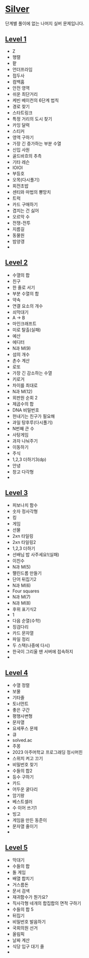 # [Silver](https://www.acmicpc.net/problemset?sort=no_asc&tier=6%2C7%2C8%2C9%2C10)   
단계별 풀이에 없는 나머지 실버 문제입니다.   

## [Level 1](https://github.com/ww5702/Swift_Coding_Test/tree/main/BAEKJOON/%F0%9F%93%93%EC%8B%A4%EB%B2%84/Level%201)    
- Z
- 행렬
- 팥
- 언더프라임
- 접두사
- 컴백홈
- 안전 영역
- 쉬운 최단거리
- 케빈 베이컨의 6단계 법칙
- 경로 찾기
- 스타트링크
- 특정 거리의 도시 찾기
- 카잉 달력
- 스티커
- 영역 구하기
- 가장 긴 증가하는 부분 수열
- 신입 사원
- 골드바흐의 추측
- 기타 레슨
- IOIOI
- 부등호
- 오목(다시풀기)
- 회전초밥
- 센티와 마법의 뿅망치
- 트럭
- 카드 구매하기
- 겹치는 건 싫어
- 오르막 수
- 전쟁-전투
- 지름길
- 동물원
- 밤양갱
- 

## [Level 2](https://github.com/ww5702/Swift_Coding_Test/tree/main/BAEKJOON/%F0%9F%93%93%EC%8B%A4%EB%B2%84/Level%202)   
- 수열의 합
- 친구
- 한 줄로 서기
- 부분 수열의 합
- 약속
- 연결 요소의 개수
- 쇠막대기
- A -> B
- 마인크래프트
- 미로 탈출(실패)
- 예산
- 에디터
- N과 M(9)
- 섬의 개수
- 촌수 계산
- 로또
- 가장 긴 감소하는 수열
- 키로거
- 차이를 최대로
- N과 M(12)
- 외판원 순회 2
- 제곱수의 합
- DNA 비밀번호
- 헌내기는 친구가 필요해
- 과일 탕후루(다시풀기)
- N번째 큰 수
- 사탕게임
- 과자 나눠주기
- 이동하기
- 주식
- 1,2,3 더하기3(dp)
- 안녕
- 창고 다각형
- 
## [Level 3](https://github.com/ww5702/Swift_Coding_Test/tree/main/BAEKJOON/%F0%9F%93%93%EC%8B%A4%EB%B2%84/Level%203)      
- 피보나치 함수
- 숫자 정사각형
- 킹
- 게임
- 선물
- 2xn 타일링
- 2xn 타일링2
- 1,2,3 더하기   
- 선배님 밥 사주세요!(실패)
- 이친수
- N과 M(5)
- 팰린드롬 만들기
- 단어 뒤집기2
- N과 M(6)
- Four squares
- N과 M(7)
- N과 M(8)
- 후위 표기식2
- 1
- 다음 순열(수학)
- 징검다리
- 카드 문자열
- 파일 정리
- 두 스택(나중에 다시)
- 한국이 그리울 땐 서버에 접속하지
- 
## [Level 4](https://github.com/ww5702/Swift_Coding_Test/tree/main/BAEKJOON/%F0%9F%93%93%EC%8B%A4%EB%B2%84/Level%204)   
- 수열 정렬
- 보물
- 기타줄
- 토너먼트
- 좋은 구간
- 평행사변형
- 문자열
- 요세푸스 문제
- 큐
- solved.ac
- 주몽
- 2023 아주머학교 프로그래딩 정시머힌
- 스위치 켜고 끄기
- 비밀번호 찾기
- 수들의 합2
- 등수 구하기
- 카드
- 어두운 굴다리
- 암기왕
- 베스트셀러
- 수 이어 쓰기1
- 빙고
- 게임을 만든 동준이
- 문자열 줄이기
- 
## [Level 5](https://github.com/ww5702/Swift_Coding_Test/tree/main/BAEKJOON/%F0%9F%93%93%EC%8B%A4%EB%B2%84/Level%205)   
- 막대기
- 수들의 합
- 돌 게임
- 배열 합치기
- 거스름돈
- 문서 검색
- 재귀함수가 뭔가요?
- 직사각형 네개의 합집합의 면적 구하기
- 수들의 합 5
- 뒤집기
- 비밀번호 발음하기
- 국회의원 선거
- 올림픽
- 날짜 계산
- 식당 입구 대기 줄
- 

